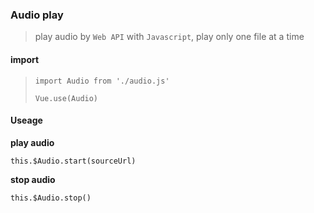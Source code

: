 ### Audio play

> play audio by `Web API` with `Javascript`, play only one file at a time

#### import

> `import Audio from './audio.js'`
>
> `Vue.use(Audio)`


#### Useage

**play audio**

`this.$Audio.start(sourceUrl)`

**stop audio**

`this.$Audio.stop()`
